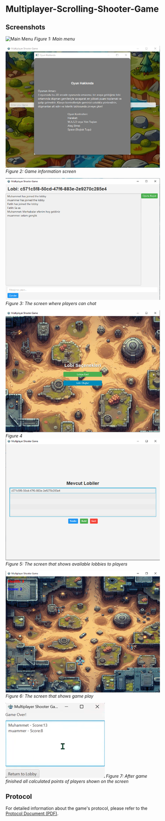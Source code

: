 # Multiplayer-Scrolling-Shooter-Game
## Screenshots

![Main Menu](Multiplayer-Scrolling-Shooter-Game/pictures/mainmenü.png)
*Figure 1: Main menu*

![Info](Multiplayer-Scrolling-Shooter-Game/pictures/infoscreen.png)
*Figure 2: Game information screen*

![Lobby](Multiplayer-Scrolling-Shooter-Game/pictures/lobby.png)
*Figure 3: The screen where players can chat*

![Lobby Options](Multiplayer-Scrolling-Shooter-Game/pictures/lobbyoptions.png)
*Figure 4*
![Find Lobbies](Multiplayer-Scrolling-Shooter-Game/pictures/mevcutlobiler.png)
*Figure 5: The screen that shows available lobbies to players*

![Find Lobbies](Multiplayer-Scrolling-Shooter-Game/pictures/oyunici.png)
*Figure 6: The screen that shows game play*


![Find Lobbies](Multiplayer-Scrolling-Shooter-Game/pictures/gamestats.png)
*Figure 7: After game finished all calculated points of players shown on the screen*

## Protocol

For detailed information about the game's protocol, please refer to the [Protocol Document (PDF)](Multiplayer-Scrolling-Shooter-Game/protokol.pdf).


